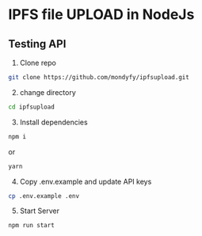 # IPFS file UPLOAD in NodeJs

## Testing API
1. Clone repo
```bash
git clone https://github.com/mondyfy/ipfsupload.git
```
2. change directory
```bash
cd ipfsupload
```

3. Install dependencies
```bash
npm i
```
or 
```bash
yarn
```

4. Copy .env.example and update API keys
```bash
cp .env.example .env
```

5. Start Server
```bash
npm run start
```